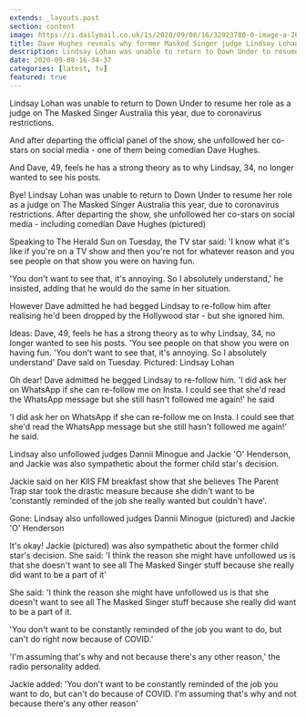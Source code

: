 ```yaml
---
extends: _layouts.post
section: content
image: https://i.dailymail.co.uk/1s/2020/09/08/16/32923780-0-image-a-26_1599578979005.jpg 
title: Dave Hughes reveals why former Masked Singer judge Lindsay Lohan unfollowed him on social media 
description: Lindsay Lohan was unable to return to Down Under to resume her role as a judge on The Masked Singer Australia this year, due to coronavirus restrictions.  
date: 2020-09-08-16-34-37 
categories: [latest, tv] 
featured: true 
--- 
```

Lindsay Lohan was unable to return to Down Under to resume her role as a judge on The Masked Singer Australia this year, due to coronavirus restrictions. 

And after departing the official panel of the show, she unfollowed her co-stars on social media - one of them being comedian Dave Hughes. 

And Dave, 49, feels he has a strong theory as to why Lindsay, 34, no longer wanted to see his posts. 

Bye! Lindsay Lohan was unable to return to Down Under to resume her role as a judge on The Masked Singer Australia this year, due to coronavirus restrictions. After departing the show, she unfollowed her co-stars on social media - including comedian Dave Hughes (pictured) 

Speaking to The Herald Sun on Tuesday, the TV star said: 'I know what it's like if you're on a TV show and then you're not for whatever reason and you see people on that show you were on having fun. 

'You don't want to see that, it's annoying. So I absolutely understand,' he insisted, adding that he would do the same in her situation. 

However Dave admitted he had begged Lindsay to re-follow him after realising he'd been dropped by the Hollywood star - but she ignored him. 

Ideas: Dave, 49, feels he has a strong theory as to why Lindsay, 34, no longer wanted to see his posts. 'You see people on that show you were on having fun. 'You don't want to see that, it's annoying. So I absolutely understand' Dave said on Tuesday. Pictured: Lindsay Lohan 

Oh dear! Dave admitted he begged Lindsay to re-follow him. 'I did ask her on WhatsApp if she can re-follow me on Insta. I could see that she'd read the WhatsApp message but she still hasn't followed me again!' he said

'I did ask her on WhatsApp if she can re-follow me on Insta. I could see that she'd read the WhatsApp message but she still hasn't followed me again!' he said. 

Lindsay also unfollowed judges Dannii Minogue and Jackie 'O' Henderson, and Jackie was also sympathetic about the former child star's decision. 

Jackie said on her KIIS FM breakfast show that she believes The Parent Trap star took the drastic measure because she didn't want to be 'constantly reminded of the job she really wanted but couldn't have'. 

Gone: Lindsay also unfollowed judges Dannii Minogue (pictured) and Jackie 'O' Henderson

It's okay! Jackie (pictured) was also sympathetic about the former child star's decision. She said: 'I think the reason she might have unfollowed us is that she doesn't want to see all The Masked Singer stuff because she really did want to be a part of it' 

She said: 'I think the reason she might have unfollowed us is that she doesn't want to see all The Masked Singer stuff because she really did want to be a part of it. 

'You don't want to be constantly reminded of the job you want to do, but can't do right now because of COVID.'

'I'm assuming that's why and not because there's any other reason,' the radio personality added.

Jackie added: 'You don't want to be constantly reminded of the job you want to do, but can't do because of COVID. I'm assuming that's why and not because there's any other reason' 

